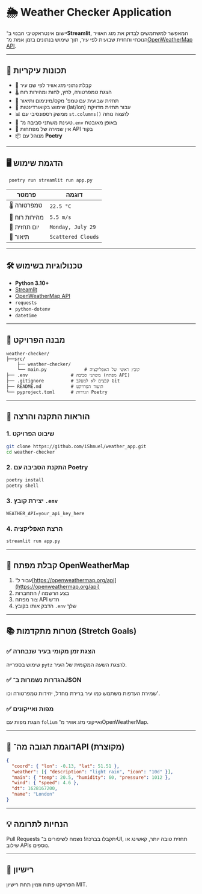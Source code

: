 # 🌦️ Weather Checker Application

יישום אינטראקטיבי הבנוי ב־**Streamlit**, המאפשר למשתמשים לבדוק את מזג האוויר הנוכחי ותחזית שבועית לפי עיר, תוך שימוש בנתונים בזמן אמת מ־[OpenWeatherMap API](https://openweathermap.org/).

---

## 🚀 תכונות עיקריות

- 🔎 קבלת נתוני מזג אוויר לפי שם עיר
- 🌡️ הצגת טמפרטורה, לחץ, לחות ומהירות רוח
- 📆 תחזית שבועית עם טמפ' מקס/מינימום ותיאור
- 📍 שימוש בקואורדינטות (lat/lon) עבור תחזית מדויקת
- 📊 ממשק רספונסיבי עם `st.columns()` להצגה נוחה
- 🧠 טעינת משתני סביבה מ־`.env` באופן מאובטח
- 🔐 אין שמירה של מפתחות API בקוד
- 📦 מנוהל עם **Poetry**

---

## 🖥️ הדגמת שימוש

```bash
 poetry run streamlit run app.py
```

| פרמטר            | דוגמה                |
|------------------|----------------------|
| 🌡️ טמפרטורה     | `22.5 °C`            |
| 💨 מהירות רוח    | `5.5 m/s`            |
| 📅 יום תחזית     | `Monday, July 29`    |
| 🧾 תיאור         | `Scattered Clouds`   |

---

## 🛠️ טכנולוגיות בשימוש

- **Python 3.10+**
- [Streamlit](https://streamlit.io/)
- [OpenWeatherMap API](https://openweathermap.org/api)
- `requests`
- `python-dotenv`
- `datetime`

---

## 📁 מבנה הפרויקט

```
weather-checker/
├──src/
    ├── weather-checker/
    └── main.py              # קובץ ראשי של האפליקציה
├── .env                # משתני סביבה (מפתח API)
├── .gitignore          # קבצים לא למעקב Git
├── README.md           # תיעוד הפרויקט
└── pyproject.toml      # הגדרות Poetry

```

---

## 🧪 הוראות התקנה והרצה

### 1. שיבוט הפרויקט

```bash
git clone https://github.com/iShmuel/weather_app.git
cd weather-checker
```

### 2. התקנת הסביבה עם Poetry

```bash
poetry install
poetry shell
```

### 3. יצירת קובץ `.env`

```env
WEATHER_API=your_api_key_here
```

### 4. הרצת האפליקציה

```bash
streamlit run app.py
```

---

## 🔑 קבלת מפתח OpenWeatherMap

1. עבור ל־[https://openweathermap.org/api](https://openweathermap.org/api)
2. בצע הרשמה / התחברות
3. צור מפתח API חדש
4. הדבק אותו בקובץ `.env` שלך

---

## 📚 מטרות מתקדמות (Stretch Goals)

### ✅ הצגת זמן מקומי בעיר שנבחרה
שימוש בספרייה `pytz` להצגת השעה המקומית של העיר.

### ✅ הגדרות נשמרות ב־JSON
שמירת העדפות משתמש כמו עיר ברירת מחדל, יחידות טמפרטורה וכו'.

### ✅ מפות ואייקונים
הצגת מפות עם `folium` ואייקוני מזג אוויר מ־OpenWeatherMap.

---

## 🧾 דוגמת תגובה מה־API (מקוצרת)

```json
{
  "coord": { "lon": -0.13, "lat": 51.51 },
  "weather": [{ "description": "light rain", "icon": "10d" }],
  "main": { "temp": 20.5, "humidity": 60, "pressure": 1012 },
  "wind": { "speed": 4.6 },
  "dt": 1628167200,
  "name": "London"
}
```

---

## 💡 הנחיות לתרומה

Pull Requests יתקבלו בברכה! נשמח לשיפורים ב־UI, תחזית טובה יותר, קאשינג או שילוב APIs נוספים.

---

## 📜 רישיון

הפרויקט פתוח וזמין תחת רישיון MIT.
